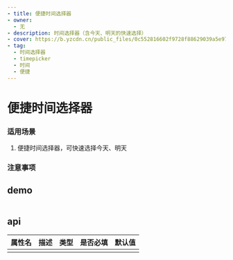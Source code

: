```yaml
---
- title: 便捷时间选择器
- owner:
  - 无
- description: 时间选择器（含今天、明天的快速选择）
- cover: https://b.yzcdn.cn/public_files/0c552816602f9728f88629039a5e97d6.png
- tag:
  - 时间选择器
  - timepicker
  - 时间
  - 便捷
---
```


# 便捷时间选择器

### 适用场景
1. 便捷时间选择器，可快速选择今天、明天

### 注意事项

## demo
```jsx
```
## api
| 属性名  | 描述                 | 类型                                                  | 是否必填 | 默认值               |
| ------ | ------------------- | ---------------------------------------------------- | ------- | ------------------- |
|        |                     |                                                      |         |                     |
